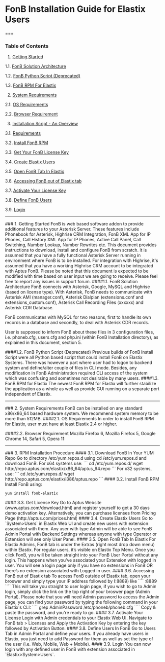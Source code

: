 FonB Installation Guide for Elastix Users
==================
===
### Table of Contents
1. [Getting Started](#gettingstarted)

  1.1. [FonB Solution Architecture](#solution-architecture)
  
  1.2. [FonB Python Script (Deprecated)](#install-script)
  
  1.3. [FonB RPM For Elastix](#elastix-rpm)

2. [System Requirements](#systemrequirements)

  2.1. [OS Requirements](#osrequirements)

  2.2. [Browser Requirement](#browserrequirement)
   
3. [Installation Script - An Overview](#rpm-installation)

  3.1. [Requirements](#download)
  
  3.2. [Install FonB RPM](#install-rpm)
  
  3.3. [Get Your FonB License Key](#get-license)
  
  3.4. [Create Elastix Users](#create-elastix-users)
  
  3.5. [Open FonB Tab In Elastix](#open-fonb-tab)
  
  3.6. [Accessing FonB out of Elastix tab](#access-fonb)
   
  3.7. [Activate Your License Key](#activate-license)
  
  3.8. [Define FonB Users](#define-fonb-users)
  
  3.9. [Login](#login)
  
___
<a name="gettingstarted"/>
### 1. Getting Started
FonB is web based software addon to provide additional features to your Asterisk Server. These features include Phonebook for Asterisk, Highrise CRM Integration, FonB XML App for IP Phones, Call History XML App for IP Phones, Active Call Panel, Call Switching, Number Lookup, Number Rewrites etc. This document provides instructions to download, install and configure FonB from scratch. It is assumed that you have a fully functional Asterisk Server running in environment where FonB is to be installed. For integration with Highrise, it's assumed that you have a working Highrise CRM account to be integrated with Aptus FonB. Please be noted that this document is expected to be modified with time based on user input we are going to receive. Please feel free to report any issues in support forum.
<a name="solution-architecture"/>
####1.1. FonB Solution Architecture
FonB connects with Asterisk, Google, MySQL and Highrise (based on license type). With Asterisk, FonB needs to communicate with Asterisk AMI (manager.conf), Asterisk Dialplan (extensions.conf and extensions_custom.conf), Asterisk Call Recording Files (xxxxxx) and Asterisk CDR Database.

FonB communicates with MySQL for two reasons, first to handle its own records in a database and secondly, to deal with Asterisk CDR records.

User is supposed to inform FonB about these files in 3 configuration files, i.e. phoneb.cfg, users.cfg and php.ini (within FonB Installation directory), as explained in this document, section 5.

<a name="install-script"/>
####1.2. FonB Python Script (Deprecated)
Previous builds of FonB Install Script were all Python based script that could install FonB on Elastix Systems. There was however a part where user had to logon to backend system and define/alter couple of files in CLI mode. Besides, any modification in FonB Administration required CLI access of the system which was confusing and sometimes not desirable by many users.

<a name="elastix-rpm"/>
####1.3. FonB RPM for Elastix
The newest FonB RPM for Elastix will further stabilize the application as a whole as well as provide GUI running on a separate port independent of Elastix.


___
<a name="systemrequirements"/>
### 2. System Requirements
FonB can be installed on any standard x86/x86_64 based hardware system. We recommend system memory to be more than 512MB.
<a name="osrequirements"/>
####2.1. OS Requirements
In order to install FonB RPM for Elastix, user must have at least Elastix 2.4 or higher.

####2.2. Browser Requirement
Mozilla Firefox 6, Mozilla Firefox 5, Google Chrome 14, Safari 5, Opera 11
___

<a name="rpm-installation"/>
### 3. RPM Installation Procedure


<a name="download"/>
#### 3.1. Download FonB In Your YUM Repo
Go to directory /etc/yum.repos.d using cd /etc/yum.repos.d and download FonB. For x64 systems use:
```
cd /etc/yum.repos.d/
wget http://repo.aptus.com/elastix/x86_64/aptus_64.repo
```
For x32 systems, use:
```
cd /etc/yum.repos.d/
wget http://repo.aptus.com/elastix/i386/aptus.repo
```


<a name="install-rpm"/>
#### 3.2. Install FonB RPM
Install FonB using:

```
yum install fonb-elastix
```

<a name="get-license"/>
#### 3.3. Get License Key
Go to Aptus Website (www.aptus.com/download.html) and register yourself to get a 30 days demo activation key. Alternatively, you can purchase licenses from Pricing Page (http://aptus.com/prices.html)

<a name="create-elastix-users"/>
#### 3.4. Create Elastix Users
Go to `System>Users` in Elastix Web UI and create new users with extension associated with them. Any user with type Admin will be able to see FonB Admin Portal with Backend Settings whereas anyone with type Operator or Extension will see only User Panel.

<a name="open-fonb-tab"/>
#### 3.5. Open FonB Tab In Elastix
For Elastix Admins, FonB tab is under the Extras (right most drop down menu) within Elastix. For regular users, it’s visible on Elastix Top Menu. Once you click FonB, you will be taken straight into your FonB User Portal without any login. This happens when you’ve associated your Extension with logged in user. You will see a login page only if you have no extensions in FonB OR there’s no extension associated with Logged in user.

<a name="access-fonb"/>
#### 3.6. Accessing FonB out of Elastix tab
To access FonB outside of Elastix tab, open your broswer and simply type your IP address followed by (:8889) like
````
<IP_ADDRESS>:8889
````
This will take you straight to user login page, if you wish to go to Admin login, simply click the link on the top right of your broswer page (Admin Portal).
Please note that you will need Admin password to access the Admin page, you can find your password by typing the following command in your Elastix's CLI:
````
grep AdminPassword /etc/phoneb/phoneb.cfg
````
Copy & paste the password, and you're ready to go.

<a name="activate-license"/>
#### 3.7. Activate Your License
Login with Admin credentials to your Elastix Web UI. Navigate to FonB tab > Licenses and Apply the Activation Key by entering the key followed by Activation Button.

<a name="define-fonb-users"/>
#### 3.8. Define Users In FonB
Go to Users Tab in Admin Portal and define your users. If you already have users in Elastix, you just need to add Password for them as well as set the type of the user (i.e. Web, Mobile, Web + Mobile).

<a name="login"/>
#### 3.9. Login
You can now login with any defined user in FonB with extension associated in `Elastix>System>Users`.


